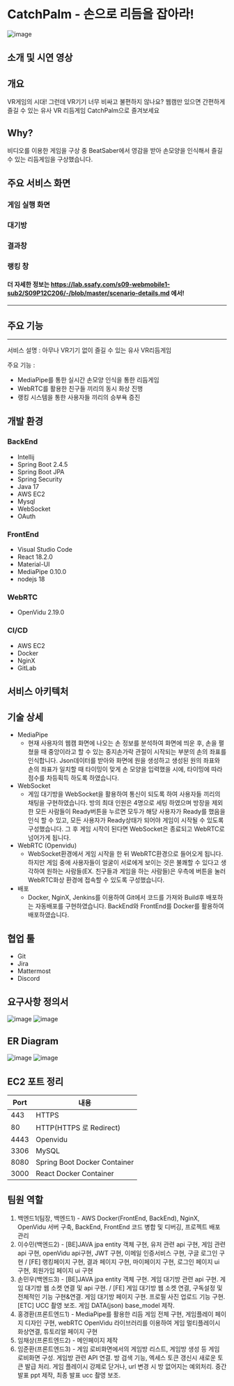 # CatchPalm - 손으로 리듬을 잡아라!
![image](/uploads/b3b8e6b0d33f350b50090cb42dd6c4d6/image.png)
## 소개 및 시연 영상

## 개요
VR게임의 시대! 그런데 VR기기 너무 비싸고 불편하지 않나요? 웹캠만 있으면 간편하게 즐길 수 있는 유사 VR 리듬게임 CatchPalm으로 즐겨보세요

## Why?
비디오를 이용한 게임을 구상 중 BeatSaber에서 영감을 받아 손모양을 인식해서 즐길 수 있는 리듬게임을 구상했습니다.

## 주요 서비스 화면

### 게임 실행 화면

### 대기방

### 결과창

### 랭킹 창

#### 더 자세한 정보는 https://lab.ssafy.com/s09-webmobile1-sub2/S09P12C206/-/blob/master/scenario-details.md 에서!

---

## 주요 기능
---
서비스 설명 : 아무나 VR기기 없이 즐길 수 있는 유사 VR리듬게임

주요 기능 :
- MediaPipe를 통한 실시간 손모양 인식을 통한 리듬게임
- WebRTC를 활용한 친구들 끼리의 동시 화상 진행
- 랭킹 시스템을 통한 사용자들 끼리의 승부욕 증진

## 개발 환경
### BackEnd
- Intellij
- Spring Boot 2.4.5
- Spring Boot JPA
- Spring Security
- Java 17
- AWS EC2
- Mysql
- WebSocket
- OAuth
### FrontEnd
- Visual Studio Code
- React 18.2.0
- Material-UI 
- MediaPipe 0.10.0
- nodejs 18
### WebRTC
- OpenVidu 2.19.0
### CI/CD
- AWS EC2
- Docker
- NginX
- GitLab

## 서비스 아키텍처

## 기술 상세
- MediaPipe
  - 현재 사용자의 웹캠 화면에 나오는 손 정보를 분석하여 화면에 띄운 후, 손을 펼쳤을 때 중앙이라고 할 수 있는 중지손가락 관절이 시작되는 부분의 손의 좌표를 인식합니다. Json데이터를 받아와 화면에 원을 생성하고 생성된 원의 좌표와 손의 좌표가 일치할 때 타이밍이 맞게 손 모양을 입력했을 시에, 타이밍에 따라 점수를 차등획득 하도록 하였습니다.
- WebSocket
  - 게임 대기방을 WebSocket을 활용하여 통신이 되도록 하여 사용자들 끼리의 채팅을 구현하였습니다. 방의 최대 인원은 4명으로 세팅 하였으며 방장을 제외한 모든 사람들이 Ready버튼을 누르면 모두가 해당 사용자가 Ready를 했음을 인식 할 수 있고, 모든 사용자가 Ready상태가 되어야 게임이 시작될 수 있도록 구성했습니다. 그 후 게임 시작이 된다면 WebSocket은 종료되고 WebRTC로 넘어가게 됩니다.
- WebRTC (Openvidu)
  - WebSocket환경에서 게임 시작을 한 뒤 WebRTC환경으로 들어오게 됩니다. 하지만 게임 중에 사용자들이 얼굴이 서로에게 보이는 것은 불쾌할 수 있다고 생각하여 원하는 사람들(EX. 친구들과 게임을 하는 사람들)은 우측에 버튼을 눌러 WebRTC화상 환경에 접속할 수 있도록 구성했습니다.
- 배포
  - Docker, NginX, Jenkins를 이용하여 Git에서 코드를 가져와 Build후 배포하는 자동배포를 구현하였습니다. BackEnd와 FrontEnd를 Docker를 활용하여 배포하였습니다.

## 협업 툴
- Git
- Jira
- Mattermost
- Discord

## 요구사항 정의서
![image](/uploads/5b79fcf3490948ac721ac5e13c1ea85d/image.png)
![image](/uploads/14b8ae3e622d16289031963fca965dea/image.png)

## ER Diagram
![image](/uploads/373466011e559dcfcf3d367167bf51b6/image.png)
![image](/uploads/d213e0a9c736d478a899096ea0c6a518/image.png)

## EC2 포트 정리
|Port|내용|
|------|---|
|443|HTTPS|
|80|HTTP(HTTPS 로 Redirect)|
|4443|Openvidu|
|3306|MySQL|
|8080|Spring Boot Docker Container|
|3000|React Docker Container|


## 팀원 역할
1. 백엔드1(팀장, 백엔드1) - AWS Docker(FrontEnd, BackEnd), NginX, OpenVidu 서버 구축, BackEnd, FrontEnd 코드 병합 및 디버깅, 프로젝트 배포 관리 
2. 이수민(백엔드2) - [BE]JAVA jpa entity 객체 구현, 유저 관련 api 구현, 게임 관련 api 구현, openVidu api구현, JWT 구현, 이메일 인증서비스 구현, 구글 로그인 구현 / [FE] 랭킹페이지 구현, 결과 페이지 구현, 마이페이지 구현, 로그인 페이지 ui 구현, 회원가입 페이지 ui 구현 
3. 손민우(백엔드3) - [BE]JAVA jpa entity 객체 구현. 게임 대기방 관련 api 구현. 게임 대기방 웹 소켓 연결 및 api 구현. / [FE] 게임 대기방 웹 소켓 연결, 구독설정 및 전체적인 기능 구현&연결. 게임 대기방 페이지 구현. 프로필 사진 업로드 기능 구현. [ETC] UCC 촬영 보조. 게임 DATA(json) base_model 제작.
4. 홍경환(프론트엔드1) - MediaPipe를 활용한 리듬 게임 전체 구현, 게임플레이 페이지 디자인 구현, webRTC OpenVidu 라이브러리를 이용하여 게임 멀티플레이시 화상연결, 튜토리얼 페이지 구현
5. 임채상(프론트엔드2) - 메인페이지 제작
6. 임준환(프론트엔드3) - 게임 로비화면에서의 게임방 리스트, 게임방 생성 등 게임 로비화면 구성. 게임방 관련 API 연결. 방 검색 기능, 엑세스 토큰 갱신시 새로운 토큰 발급 처리. 게임 플레이시 강제로 닫거나, url 변경 시 방 없어지는 예외처리. 중간발표 ppt 제작, 최종 발표 ucc 촬영 보조.
